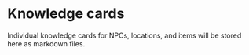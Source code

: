 # Knowledge cards

Individual knowledge cards for NPCs, locations, and items will be stored here as markdown files.
